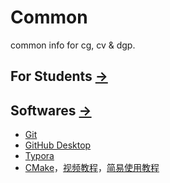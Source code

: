 # Common
common info for cg, cv &amp; dgp.

## For Students [->](for_students/)
## Softwares [->](softwares/)
- [Git](https://git-scm.com/)
- [GitHub Desktop](https://desktop.github.com/)
- [Typora](https://www.typora.io/)
- [CMake](https://cmake.org/)，[视频教程](https://www.bilibili.com/video/av85644125/)，[简易使用教程](softwares/CMake.md) 